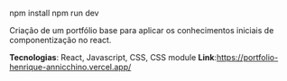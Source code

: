 npm install
npm run dev

Criação de um portfólio base para aplicar os conhecimentos iniciais de componentização no react.

**Tecnologias**: React, Javascript, CSS, CSS module
**Link**:https://portfolio-henrique-annicchino.vercel.app/
